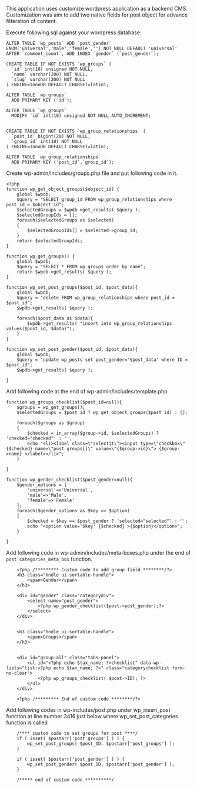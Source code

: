 This application uses customize wordpress application as a backend CMS. Customization was aim to add two native fields for post object for advance filteration of content.


Execute following sql against your wordpress database:

```
ALTER TABLE `wp_posts` ADD `post_gender` ENUM('universal','male','female','') NOT NULL DEFAULT 'universal' AFTER `comment_count`, ADD INDEX `gender` (`post_gender`);

CREATE TABLE IF NOT EXISTS `wp_groups` (
  `id` int(10) unsigned NOT NULL,
  `name` varchar(200) NOT NULL,
  `slug` varchar(200) NOT NULL
) ENGINE=InnoDB DEFAULT CHARSET=latin1;

ALTER TABLE `wp_groups`
  ADD PRIMARY KEY (`id`);

ALTER TABLE `wp_groups`
  MODIFY `id` int(10) unsigned NOT NULL AUTO_INCREMENT;


CREATE TABLE IF NOT EXISTS `wp_group_relationships` (
  `post_id` bigint(20) NOT NULL,
  `group_id` int(10) NOT NULL
) ENGINE=InnoDB DEFAULT CHARSET=latin1;

ALTER TABLE `wp_group_relationships`
  ADD PRIMARY KEY (`post_id`,`group_id`);
```

Create wp-admin/includes/groups.php file and put following code in it.

```
<?php
function wp_get_object_groups($object_id) {
	global $wpdb;
	$query = "SELECT group_id FROM wp_group_relationships where post_id = $object_id";
	$selectedGroups = $wpdb->get_results( $query );
	$selectedGroupIds = [];
	foreach($selectedGroups as $selected)
	{
		$selectedGroupIds[] = $selected->group_id;
	}
	return $selectedGroupIds;
}

function wp_get_groups() {
	global $wpdb;
	$query = "SELECT * FROM wp_groups order by name";
	return $wpdb->get_results( $query );
}

function wp_set_post_groups($post_id, $post_data){
	global $wpdb;
	$query = "delete FROM wp_group_relationships where post_id = $post_id";
	$wpdb->get_results( $query );
	
	foreach($post_data as $data){
		$wpdb->get_results( "insert into wp_group_relationships values($post_id, $data)");
	}
}

function wp_set_post_gender($post_id, $post_data){
	global $wpdb;
	$query = "update wp_posts set post_gender='$post_data' where ID = $post_id";
	$wpdb->get_results( $query );
	
}

```

Add following code at the end of wp-admin/includes/template.php

```
function wp_groups_checklist($post_id=null){
	$groups = wp_get_groups();
	$selectedGroups = $post_id ? wp_get_object_groups($post_id) : [];	
	
	foreach($groups as $group)
	{
		$checked = in_array($group->id, $selectedGroups) ? 'checked="checked"' : '';
		echo "<li><label class=\"selectit\"><input type=\"checkbox\" {$checked} name=\"post_groups[]\" value=\"{$group->id}\"> {$group->name} </label></li>";
	}
	
}

function wp_gender_checklist($post_gender=null){
	$gender_options = [
		'universal'=>'Universal',
		'male'=>'Male',
		'female'=>'Female'
	];
	foreach($gender_options as $key => $option)
	{
		$checked = $key == $post_gender ? 'selected="selected"' : '';
		echo "<option value='$key' {$checked} >{$option}</option>";
	}
	
}
```

Add following code in wp-admin/includes/meta-boxes.php under the end of `post_categories_meta_box` function.
```
	<?php /********* Custom code to add group field ********/?>
	<h3 class="hndle ui-sortable-handle">
		<span>Gender</span>
	</h3>
	
	<div id="gender" class="categorydiv">
		<select name="post_gender">
			<?php wp_gender_checklist($post->post_gender);?>
		</select>
	</div>


	<h3 class="hndle ui-sortable-handle">
		<span>Groups</span>
	</h3>


	<div id="group-all" class="tabs-panel">
		<ul id="<?php echo $tax_name; ?>checklist" data-wp-lists="list:<?php echo $tax_name; ?>" class="categorychecklist form-no-clear">
			<?php wp_groups_checklist( $post->ID); ?>
		</ul>
	</div>

	<?php /********* End of custom code ********/?>

```

Add following codes in wp-includes/post.php under wp_insert_post function at line number 3416 just below where wp_set_post_categories function is called


```
	/**** custom code to set groups for post ****/
	if ( isset( $postarr['post_groups'] ) ) {
		wp_set_post_groups( $post_ID, $postarr['post_groups'] );
	}

	if ( isset( $postarr['post_gender'] ) ) {
		wp_set_post_gender( $post_ID, $postarr['post_gender'] );
	}

	/***** end of custom code **********/


```
